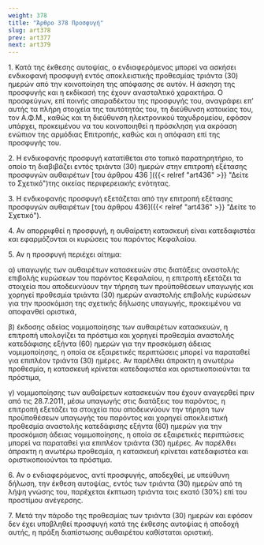 ```yaml
---
weight: 378
title: "Άρθρο 378 Προσφυγή"
slug: art378
prev: art377
next: art379
---
```


1\. Κατά της έκθεσης αυτοψίας, ο ενδιαφερόμενος μπορεί να ασκήσει ενδικοφανή προσφυγή εντός αποκλειστικής προθεσμίας τριάντα (30) ημερών από την κοινοποίηση της απόφασης σε αυτόν. Η άσκηση της προσφυγής και η εκδίκασή της έχουν ανασταλτικό χαρακτήρα. Ο προσφεύγων, επί ποινής απαραδέκτου της προσφυγής του, αναγράφει επ’ αυτής τα πλήρη στοιχεία της ταυτότητάς του, τη διεύθυνση κατοικίας του, τον Α.Φ.Μ., καθώς και τη διεύθυνση ηλεκτρονικού ταχυδρομείου, εφόσον υπάρχει, προκειμένου να του κοινοποιηθεί η πρόσκληση για ακρόαση ενώπιον της αρμόδιας Επιτροπής, καθώς και η απόφαση επί της προσφυγής του.

2\. Η ενδικοφανής προσφυγή κατατίθεται στο τοπικό παρατηρητήριο, το οποίο τη διαβιβάζει εντός τριάντα (30) ημερών στην επιτροπή εξέτασης προσφυγών αυθαιρέτων [του άρθρου 436 ]({{< relref "art436" >}} "Δείτε το Σχετικό")της οικείας περιφερειακής ενότητας.

3\. Η ενδικοφανής προσφυγή εξετάζεται από την επιτροπή εξέτασης προσφυγών αυθαιρέτων [του άρθρου 436]({{< relref "art436" >}} "Δείτε το Σχετικό").

4\. Αν απορριφθεί η προσφυγή, η αυθαίρετη κατασκευή είναι κατεδαφιστέα και εφαρμόζονται οι κυρώσεις του παρόντος Κεφαλαίου.

5\. Αν η προσφυγή περιέχει αίτημα:

α) υπαγωγής των αυθαιρέτων κατασκευών στις διατάξεις αναστολής επιβολής κυρώσεων του παρόντος Κεφαλαίου, η επιτροπή εξετάζει τα στοιχεία που αποδεικνύουν την τήρηση των προϋποθέσεων υπαγωγής και χορηγεί προθεσμία τριάντα (30) ημερών αναστολής επιβολής κυρώσεων για την προσκόμιση της σχετικής δήλωσης υπαγωγής, προκειμένου να αποφανθεί οριστικά,

β) έκδοσης αδείας νομιμοποίησης των αυθαιρέτων κατασκευών, η επιτροπή υπολογίζει τα πρόστιμα και χορηγεί προθεσμία αναστολής κατεδάφισης εξήντα (60) ημερών για την προσκόμιση άδειας νομιμοποίησης, η οποία σε εξαιρετικές περιπτώσεις μπορεί να παραταθεί για επιπλέον τριάντα (30) ημέρες. Αν παρέλθει άπρακτη η ανωτέρω προθεσμία, η κατασκευή κρίνεται κατεδαφιστέα και οριστικοποιούνται τα πρόστιμα,

γ) νομιμοποίησης των αυθαίρετων κατασκευών που έχουν αναγερθεί πριν από τις 28.7.2011, μέσω υπαγωγής στις διατάξεις του παρόντος, η επιτροπή εξετάζει τα στοιχεία που αποδεικνύουν την τήρηση των προϋποθέσεων υπαγωγής του παρόντος και χορηγεί αποκλειστική προθεσμία αναστολής κατεδάφισης εξήντα (60) ημερών για την προσκόμιση άδειας νομιμοποίησης, η οποία σε εξαιρετικές περιπτώσεις μπορεί να παραταθεί για επιπλέον τριάντα (30) ημέρες. Αν παρέλθει άπρακτη η ανωτέρω προθεσμία, η κατασκευή κρίνεται κατεδαφιστέα και οριστικοποιούνται τα πρόστιμα.

6\. Αν ο ενδιαφερόμενος, αντί προσφυγής, αποδεχθεί, με υπεύθυνη δήλωση, την έκθεση αυτοψίας, εντός των τριάντα (30) ημερών από τη λήψη γνώσης του, παρέχεται έκπτωση τριάντα τοις εκατό (30%) επί του προστίμου ανέγερσης.

7\. Μετά την πάροδο της προθεσμίας των τριάντα (30) ημερών και εφόσον δεν έχει υποβληθεί προσφυγή κατά της έκθεσης αυτοψίας ή αποδοχή αυτής, η πράξη διαπίστωσης αυθαιρέτου καθίσταται οριστική.



